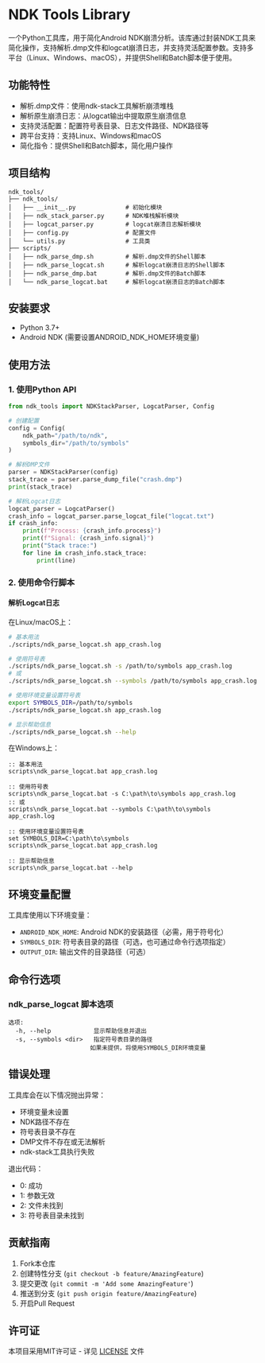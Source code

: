 # NDK Tools Library

一个Python工具库，用于简化Android NDK崩溃分析。该库通过封装NDK工具来简化操作，支持解析.dmp文件和logcat崩溃日志，并支持灵活配置参数。支持多平台（Linux、Windows、macOS），并提供Shell和Batch脚本便于使用。

## 功能特性

- 解析.dmp文件：使用ndk-stack工具解析崩溃堆栈
- 解析原生崩溃日志：从logcat输出中提取原生崩溃信息
- 支持灵活配置：配置符号表目录、日志文件路径、NDK路径等
- 跨平台支持：支持Linux、Windows和macOS
- 简化指令：提供Shell和Batch脚本，简化用户操作

## 项目结构

```
ndk_tools/
├── ndk_tools/
│   ├── __init__.py              # 初始化模块
│   ├── ndk_stack_parser.py      # NDK堆栈解析模块
│   ├── logcat_parser.py         # logcat崩溃日志解析模块
│   ├── config.py                # 配置文件
│   └── utils.py                 # 工具类
├── scripts/               
│   ├── ndk_parse_dmp.sh         # 解析.dmp文件的Shell脚本
│   ├── ndk_parse_logcat.sh      # 解析logcat崩溃日志的Shell脚本
│   ├── ndk_parse_dmp.bat        # 解析.dmp文件的Batch脚本
│   └── ndk_parse_logcat.bat     # 解析logcat崩溃日志的Batch脚本
```

## 安装要求

- Python 3.7+
- Android NDK (需要设置ANDROID_NDK_HOME环境变量)

## 使用方法

### 1. 使用Python API

```python
from ndk_tools import NDKStackParser, LogcatParser, Config

# 创建配置
config = Config(
    ndk_path="/path/to/ndk",
    symbols_dir="/path/to/symbols"
)

# 解析DMP文件
parser = NDKStackParser(config)
stack_trace = parser.parse_dump_file("crash.dmp")
print(stack_trace)

# 解析Logcat日志
logcat_parser = LogcatParser()
crash_info = logcat_parser.parse_logcat_file("logcat.txt")
if crash_info:
    print(f"Process: {crash_info.process}")
    print(f"Signal: {crash_info.signal}")
    print("Stack trace:")
    for line in crash_info.stack_trace:
        print(line)
```

### 2. 使用命令行脚本

#### 解析Logcat日志

在Linux/macOS上：
```bash
# 基本用法
./scripts/ndk_parse_logcat.sh app_crash.log

# 使用符号表
./scripts/ndk_parse_logcat.sh -s /path/to/symbols app_crash.log
# 或
./scripts/ndk_parse_logcat.sh --symbols /path/to/symbols app_crash.log

# 使用环境变量设置符号表
export SYMBOLS_DIR=/path/to/symbols
./scripts/ndk_parse_logcat.sh app_crash.log

# 显示帮助信息
./scripts/ndk_parse_logcat.sh --help
```

在Windows上：
```batch
:: 基本用法
scripts\ndk_parse_logcat.bat app_crash.log

:: 使用符号表
scripts\ndk_parse_logcat.bat -s C:\path\to\symbols app_crash.log
:: 或
scripts\ndk_parse_logcat.bat --symbols C:\path\to\symbols app_crash.log

:: 使用环境变量设置符号表
set SYMBOLS_DIR=C:\path\to\symbols
scripts\ndk_parse_logcat.bat app_crash.log

:: 显示帮助信息
scripts\ndk_parse_logcat.bat --help
```

## 环境变量配置

工具库使用以下环境变量：

- `ANDROID_NDK_HOME`: Android NDK的安装路径（必需，用于符号化）
- `SYMBOLS_DIR`: 符号表目录的路径（可选，也可通过命令行选项指定）
- `OUTPUT_DIR`: 输出文件的目录路径（可选）

## 命令行选项

### ndk_parse_logcat 脚本选项

```
选项:
  -h, --help            显示帮助信息并退出
  -s, --symbols <dir>   指定符号表目录的路径
                       如果未提供，将使用SYMBOLS_DIR环境变量
```

## 错误处理

工具库会在以下情况抛出异常：

- 环境变量未设置
- NDK路径不存在
- 符号表目录不存在
- DMP文件不存在或无法解析
- ndk-stack工具执行失败

退出代码：
- 0: 成功
- 1: 参数无效
- 2: 文件未找到
- 3: 符号表目录未找到

## 贡献指南

1. Fork本仓库
2. 创建特性分支 (`git checkout -b feature/AmazingFeature`)
3. 提交更改 (`git commit -m 'Add some AmazingFeature'`)
4. 推送到分支 (`git push origin feature/AmazingFeature`)
5. 开启Pull Request

## 许可证

本项目采用MIT许可证 - 详见 [LICENSE](LICENSE) 文件